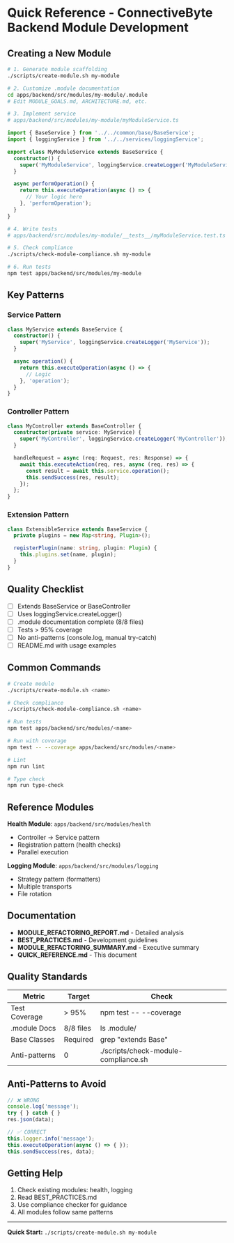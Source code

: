 # Quick Reference - ConnectiveByte Backend Module Development

## Creating a New Module

```bash
# 1. Generate module scaffolding
./scripts/create-module.sh my-module

# 2. Customize .module documentation
cd apps/backend/src/modules/my-module/.module
# Edit MODULE_GOALS.md, ARCHITECTURE.md, etc.

# 3. Implement service
# apps/backend/src/modules/my-module/myModuleService.ts
```

```typescript
import { BaseService } from '../../common/base/BaseService';
import { loggingService } from '../../services/loggingService';

export class MyModuleService extends BaseService {
  constructor() {
    super('MyModuleService', loggingService.createLogger('MyModuleService'));
  }

  async performOperation() {
    return this.executeOperation(async () => {
      // Your logic here
    }, 'performOperation');
  }
}
```

```bash
# 4. Write tests
# apps/backend/src/modules/my-module/__tests__/myModuleService.test.ts

# 5. Check compliance
./scripts/check-module-compliance.sh my-module

# 6. Run tests
npm test apps/backend/src/modules/my-module
```

## Key Patterns

### Service Pattern
```typescript
class MyService extends BaseService {
  constructor() {
    super('MyService', loggingService.createLogger('MyService'));
  }

  async operation() {
    return this.executeOperation(async () => {
      // Logic
    }, 'operation');
  }
}
```

### Controller Pattern
```typescript
class MyController extends BaseController {
  constructor(private service: MyService) {
    super('MyController', loggingService.createLogger('MyController'));
  }

  handleRequest = async (req: Request, res: Response) => {
    await this.executeAction(req, res, async (req, res) => {
      const result = await this.service.operation();
      this.sendSuccess(res, result);
    });
  };
}
```

### Extension Pattern
```typescript
class ExtensibleService extends BaseService {
  private plugins = new Map<string, Plugin>();

  registerPlugin(name: string, plugin: Plugin) {
    this.plugins.set(name, plugin);
  }
}
```

## Quality Checklist

- [ ] Extends BaseService or BaseController
- [ ] Uses loggingService.createLogger()
- [ ] .module documentation complete (8/8 files)
- [ ] Tests > 95% coverage
- [ ] No anti-patterns (console.log, manual try-catch)
- [ ] README.md with usage examples

## Common Commands

```bash
# Create module
./scripts/create-module.sh <name>

# Check compliance
./scripts/check-module-compliance.sh <name>

# Run tests
npm test apps/backend/src/modules/<name>

# Run with coverage
npm test -- --coverage apps/backend/src/modules/<name>

# Lint
npm run lint

# Type check
npm run type-check
```

## Reference Modules

**Health Module**: `apps/backend/src/modules/health`
- Controller → Service pattern
- Registration pattern (health checks)
- Parallel execution

**Logging Module**: `apps/backend/src/modules/logging`
- Strategy pattern (formatters)
- Multiple transports
- File rotation

## Documentation

- **MODULE_REFACTORING_REPORT.md** - Detailed analysis
- **BEST_PRACTICES.md** - Development guidelines
- **MODULE_REFACTORING_SUMMARY.md** - Executive summary
- **QUICK_REFERENCE.md** - This document

## Quality Standards

| Metric | Target | Check |
|--------|--------|-------|
| Test Coverage | > 95% | npm test -- --coverage |
| .module Docs | 8/8 files | ls .module/ |
| Base Classes | Required | grep "extends Base" |
| Anti-patterns | 0 | ./scripts/check-module-compliance.sh |

## Anti-Patterns to Avoid

```typescript
// ❌ WRONG
console.log('message');
try { } catch { }
res.json(data);

// ✅ CORRECT
this.logger.info('message');
this.executeOperation(async () => { });
this.sendSuccess(res, data);
```

## Getting Help

1. Check existing modules: health, logging
2. Read BEST_PRACTICES.md
3. Use compliance checker for guidance
4. All modules follow same patterns

---

**Quick Start:** `./scripts/create-module.sh my-module`
